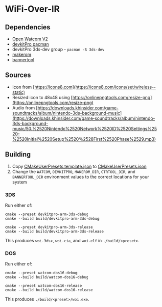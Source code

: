 # WiFi-Over-IR

## Dependencies

- [Open Watcom V2](https://github.com/open-watcom/open-watcom-v2)
- [devkitPro pacman](https://devkitpro.org/wiki/devkitPro_pacman)
- devkitPro 3ds-dev group - `pacman -S 3ds-dev`
- [makerom](https://github.com/3DSGuy/Project_CTR)
- [bannertool](https://github.com/Steveice10/bannertool/)

## Sources

- Icon from [https://icons8.com](https://icons8.com/icons/set/wireless--static)
- Resized icon to 48x48 using [https://onlinepngtools.com/resize-png](https://onlinepngtools.com/resize-png)
- Audio from [https://downloads.khinsider.com/game-soundtracks/album/nintendo-3ds-background-music](https://downloads.khinsider.com/game-soundtracks/album/nintendo-3ds-background-music/50.%2520Nintendo%2520Network%2520ID%2520Settings%2520-%2520Initial%2520Setup%2520%2528First%2520Phase%2529.mp3)

## Building

1. Copy [CMakeUserPresets.template.json](./CMakeUserPresets.template.json) to [CMakeUserPresets.json](./CMakeUserPresets.json)
2. Change the `WATCOM`, `DEVKITPRO`, `MAKEROM_DIR`, `CTRTOOL_DIR`, and `BANNERTOOL_DIR` environment values to the correct locations for your system

### 3DS

Run either of:

```shell
cmake --preset devkitpro-arm-3ds-debug
cmake --build build/devkitpro-arm-3ds-debug

cmake --preset devkitpro-arm-3ds-release
cmake --build build/devkitpro-arm-3ds-release
```

This produces `woi.3dsx`, `woi.cia`, and `woi.elf` in `./build/<preset>`.

### DOS

Run either of:

```shell
cmake --preset watcom-dos16-debug
cmake --build build/watcom-dos16-debug

cmake --preset watcom-dos16-release
cmake --build build/watcom-dos16-release
```

This produces `./build/<preset>/woi.exe`.
